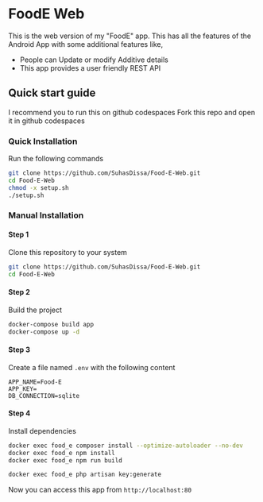 # FoodE Web

This is the web version of my "FoodE" app. This has all the features of the Android App with some additional features like,

- People can Update or modify Additive details
- This app provides a user friendly REST API

## Quick start guide

I recommend you to run this on github codespaces
Fork this repo and open it in github codespaces

### Quick Installation

Run the following commands
```bash
git clone https://github.com/SuhasDissa/Food-E-Web.git
cd Food-E-Web
chmod -x setup.sh
./setup.sh
```

### Manual Installation

#### Step 1
Clone this repository to your system

```bash
git clone https://github.com/SuhasDissa/Food-E-Web.git
cd Food-E-Web
```
#### Step 2
Build the project
```bash
docker-compose build app
docker-compose up -d
```

#### Step 3
Create a file named `.env` with the following content
```env
APP_NAME=Food-E
APP_KEY=
DB_CONNECTION=sqlite

```

#### Step 4
Install dependencies
```bash
docker exec food_e composer install --optimize-autoloader --no-dev
docker exec food_e npm install
docker exec food_e npm run build

docker exec food_e php artisan key:generate
```
Now you can access this app from `http://localhost:80`